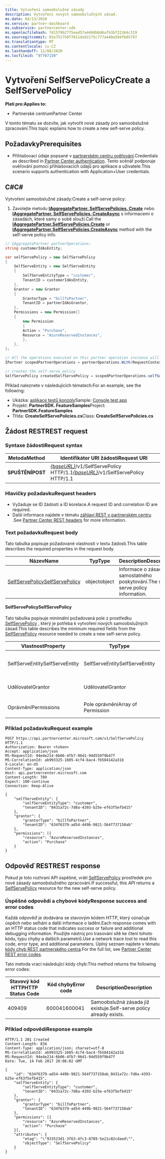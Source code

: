```yaml
---
title: Vytvoření samoobslužné zásady
description: Vytvoření nových samoobslužných zásad.
ms.date: 04/13/2020
ms.service: partner-dashboard
ms.subservice: partnercenter-sdk
ms.openlocfilehash: fd1579b2775ead57a440db0d6afb3bf22164c319
ms.sourcegitcommit: 01e75175077611da92175c777a440a594fb05797
ms.translationtype: MT
ms.contentlocale: cs-CZ
ms.lasthandoff: 12/08/2020
ms.locfileid: "97767150"
---
```

# <a name="create-a-selfservepolicy"></a><span data-ttu-id="0ed8b-103">Vytvoření SelfServePolicy</span><span class="sxs-lookup"><span data-stu-id="0ed8b-103">Create a SelfServePolicy</span></span>

<span data-ttu-id="0ed8b-104">**Platí pro:**</span><span class="sxs-lookup"><span data-stu-id="0ed8b-104">**Applies to:**</span></span>

- <span data-ttu-id="0ed8b-105">Partnerské centrum</span><span class="sxs-lookup"><span data-stu-id="0ed8b-105">Partner Center</span></span>

<span data-ttu-id="0ed8b-106">V tomto tématu se dozvíte, jak vytvořit nové zásady pro samoobslužné zpracování.</span><span class="sxs-lookup"><span data-stu-id="0ed8b-106">This topic explains how to create a new self-serve policy.</span></span>

## <a name="prerequisites"></a><span data-ttu-id="0ed8b-107">Požadavky</span><span class="sxs-lookup"><span data-stu-id="0ed8b-107">Prerequisites</span></span>

- <span data-ttu-id="0ed8b-108">Přihlašovací údaje popsané v [partnerském centru ověřování](partner-center-authentication.md).</span><span class="sxs-lookup"><span data-stu-id="0ed8b-108">Credentials as described in [Partner Center authentication](partner-center-authentication.md).</span></span> <span data-ttu-id="0ed8b-109">Tento scénář podporuje ověřování pomocí přihlašovacích údajů pro aplikace a uživatele.</span><span class="sxs-lookup"><span data-stu-id="0ed8b-109">This scenario supports authentication with Application+User credentials.</span></span>

## <a name="c"></a><span data-ttu-id="0ed8b-110">C\#</span><span class="sxs-lookup"><span data-stu-id="0ed8b-110">C\#</span></span>

<span data-ttu-id="0ed8b-111">Vytvoření samoobslužné zásady:</span><span class="sxs-lookup"><span data-stu-id="0ed8b-111">Create a self-serve policy:</span></span>

1. <span data-ttu-id="0ed8b-112">Zavolejte metodu [**IAggregatePartner. SelfServePolicies. Create**](/dotnet/api/microsoft.store.partnercenter.iselfservepoliciescollection.create) nebo [**IAggregatePartner. SelfServePolicies. CreateAsync**](/dotnet/api/microsoft.store.partnercenter.iselfservepoliciescollection.createasync) s informacemi o zásadách, které samy o sobě slouží.</span><span class="sxs-lookup"><span data-stu-id="0ed8b-112">Call the [**IAggregatePartner.SelfServePolicies.Create**](/dotnet/api/microsoft.store.partnercenter.iselfservepoliciescollection.create) or [**IAggregatePartner.SelfServePolicies.CreateAsync**](/dotnet/api/microsoft.store.partnercenter.iselfservepoliciescollection.createasync) method with the self-serve policy info.</span></span>

``` csharp
// IAggregatePartner partnerOperations;
string customerIdAsEntity;

var selfServePolicy = new SelfServePolicy
{
    SelfServeEntity = new SelfServeEntity
    {
        SelfServeEntityType = "customer",
        TenantID = customerIdAsEntity,
    },
    Grantor = new Grantor
    {
        GrantorType = "billToPartner",
        TenantID = partnerIdAsGrantor,
    },
    Permissions = new Permission[]
    {
        new Permission
        {
        Action = "Purchase",
        Resource = "AzureReservedInstances",
        },
    },
};

// All the operations executed on this partner operation instance will share the same correlation Id but will differ in request Id
IPartner scopedPartnerOperations = partnerOperations.With(RequestContextFactory.Instance.Create(Guid.NewGuid()));

// creates the self-serve policy
SelfServePolicy createdSelfServePolicy = scopedPartnerOperations.selfServePolicies.Create(selfServePolicy);
```

<span data-ttu-id="0ed8b-113">Příklad naleznete v následujících tématech:</span><span class="sxs-lookup"><span data-stu-id="0ed8b-113">For an example, see the following:</span></span>

- <span data-ttu-id="0ed8b-114">Ukázka: [aplikace testů konzoly](console-test-app.md)</span><span class="sxs-lookup"><span data-stu-id="0ed8b-114">Sample: [Console test app](console-test-app.md)</span></span>
- <span data-ttu-id="0ed8b-115">Projekt: **PartnerSDK. FeatureSamples**</span><span class="sxs-lookup"><span data-stu-id="0ed8b-115">Project: **PartnerSDK.FeatureSamples**</span></span>
- <span data-ttu-id="0ed8b-116">Třída: **CreateSelfServePolicies.cs**</span><span class="sxs-lookup"><span data-stu-id="0ed8b-116">Class: **CreateSelfServePolicies.cs**</span></span>


## <a name="rest-request"></a><span data-ttu-id="0ed8b-117">Žádost REST</span><span class="sxs-lookup"><span data-stu-id="0ed8b-117">REST request</span></span>

### <a name="request-syntax"></a><span data-ttu-id="0ed8b-118">Syntaxe žádosti</span><span class="sxs-lookup"><span data-stu-id="0ed8b-118">Request syntax</span></span>

| <span data-ttu-id="0ed8b-119">Metoda</span><span class="sxs-lookup"><span data-stu-id="0ed8b-119">Method</span></span>   | <span data-ttu-id="0ed8b-120">Identifikátor URI žádosti</span><span class="sxs-lookup"><span data-stu-id="0ed8b-120">Request URI</span></span>                                                       |
|----------|-------------------------------------------------------------------|
| <span data-ttu-id="0ed8b-121">**SPUŠTĚNÍ**</span><span class="sxs-lookup"><span data-stu-id="0ed8b-121">**POST**</span></span> | <span data-ttu-id="0ed8b-122">[*{baseURL}*](partner-center-rest-urls.md)/v1/SelfServePolicy HTTP/1.1</span><span class="sxs-lookup"><span data-stu-id="0ed8b-122">[*{baseURL}*](partner-center-rest-urls.md)/v1/SelfServePolicy HTTP/1.1</span></span> |

### <a name="request-headers"></a><span data-ttu-id="0ed8b-123">Hlavičky požadavku</span><span class="sxs-lookup"><span data-stu-id="0ed8b-123">Request headers</span></span>

- <span data-ttu-id="0ed8b-124">Vyžaduje se ID žádosti a ID korelace.</span><span class="sxs-lookup"><span data-stu-id="0ed8b-124">A request ID and correlation ID are required.</span></span>
- <span data-ttu-id="0ed8b-125">Další informace najdete v tématu [záhlaví REST v partnerském centru](headers.md) .</span><span class="sxs-lookup"><span data-stu-id="0ed8b-125">See [Partner Center REST headers](headers.md) for more information.</span></span>

### <a name="request-body"></a><span data-ttu-id="0ed8b-126">Text požadavku</span><span class="sxs-lookup"><span data-stu-id="0ed8b-126">Request body</span></span>

<span data-ttu-id="0ed8b-127">Tato tabulka popisuje požadované vlastnosti v textu žádosti.</span><span class="sxs-lookup"><span data-stu-id="0ed8b-127">This table describes the required properties in the request body.</span></span>

| <span data-ttu-id="0ed8b-128">Název</span><span class="sxs-lookup"><span data-stu-id="0ed8b-128">Name</span></span>                              | <span data-ttu-id="0ed8b-129">Typ</span><span class="sxs-lookup"><span data-stu-id="0ed8b-129">Type</span></span>   | <span data-ttu-id="0ed8b-130">Description</span><span class="sxs-lookup"><span data-stu-id="0ed8b-130">Description</span></span>                                 |
|------------------------------------------------------------------|--------|---------------------------------------------|
| [<span data-ttu-id="0ed8b-131">SelfServePolicy</span><span class="sxs-lookup"><span data-stu-id="0ed8b-131">SelfServePolicy</span></span>](self-serve-policy-resources.md#selfservepolicy)| <span data-ttu-id="0ed8b-132">object</span><span class="sxs-lookup"><span data-stu-id="0ed8b-132">object</span></span> | <span data-ttu-id="0ed8b-133">Informace o zásadách samostatného poskytování.</span><span class="sxs-lookup"><span data-stu-id="0ed8b-133">The self-serve policy information.</span></span> |

#### <a name="selfservepolicy"></a><span data-ttu-id="0ed8b-134">SelfServePolicy</span><span class="sxs-lookup"><span data-stu-id="0ed8b-134">SelfServePolicy</span></span>

<span data-ttu-id="0ed8b-135">Tato tabulka popisuje minimální požadovaná pole z prostředku [SelfServePolicy](self-serve-policy-resources.md#selfservepolicy) , který je potřeba k vytvoření nových samoobslužných zásad.</span><span class="sxs-lookup"><span data-stu-id="0ed8b-135">This table describes the minimum required fields from the [SelfServePolicy](self-serve-policy-resources.md#selfservepolicy) resource needed to create a new self-serve policy.</span></span>

| <span data-ttu-id="0ed8b-136">Vlastnost</span><span class="sxs-lookup"><span data-stu-id="0ed8b-136">Property</span></span>              | <span data-ttu-id="0ed8b-137">Typ</span><span class="sxs-lookup"><span data-stu-id="0ed8b-137">Type</span></span>             | <span data-ttu-id="0ed8b-138">Description</span><span class="sxs-lookup"><span data-stu-id="0ed8b-138">Description</span></span>                                                                                            |
|-----------------------|------------------|--------------------------------------------------------------------------------------------------------|
| <span data-ttu-id="0ed8b-139">SelfServeEntity</span><span class="sxs-lookup"><span data-stu-id="0ed8b-139">SelfServeEntity</span></span>       | <span data-ttu-id="0ed8b-140">SelfServeEntity</span><span class="sxs-lookup"><span data-stu-id="0ed8b-140">SelfServeEntity</span></span>  | <span data-ttu-id="0ed8b-141">Entita, která má udělen přístup k sobě.</span><span class="sxs-lookup"><span data-stu-id="0ed8b-141">The self-serve entity that is being granted access.</span></span>                                                     |
| <span data-ttu-id="0ed8b-142">Udělovatel</span><span class="sxs-lookup"><span data-stu-id="0ed8b-142">Grantor</span></span>               | <span data-ttu-id="0ed8b-143">Udělovatel</span><span class="sxs-lookup"><span data-stu-id="0ed8b-143">Grantor</span></span>          | <span data-ttu-id="0ed8b-144">Uděluje udělení přístupu.</span><span class="sxs-lookup"><span data-stu-id="0ed8b-144">The grantor that is granting access.</span></span>                                                                    |
| <span data-ttu-id="0ed8b-145">Oprávnění</span><span class="sxs-lookup"><span data-stu-id="0ed8b-145">Permissions</span></span>           | <span data-ttu-id="0ed8b-146">Pole oprávnění</span><span class="sxs-lookup"><span data-stu-id="0ed8b-146">Array of Permission</span></span>| <span data-ttu-id="0ed8b-147">Pole prostředků [oprávnění](self-serve-policy-resources.md#permission)</span><span class="sxs-lookup"><span data-stu-id="0ed8b-147">An Array of [Permission](self-serve-policy-resources.md#permission) resources.</span></span>                                                                     |


### <a name="request-example"></a><span data-ttu-id="0ed8b-148">Příklad požadavku</span><span class="sxs-lookup"><span data-stu-id="0ed8b-148">Request example</span></span>

```http
POST https://api.partnercenter.microsoft.com/v1/SelfServePolicy HTTP/1.1
Authorization: Bearer <token>
Accept: application/json
MS-RequestId: 94e4e214-6b06-4fb7-96d1-94d559f9b47f
MS-CorrelationId: ab993325-1605-4cf4-bac4-fb584142a31b
X-Locale: en-US
Content-Type: application/json
Host: api.partnercenter.microsoft.com
Content-Length: 789
Expect: 100-continue
Connection: Keep-Alive

{
    "selfServeEntity": {
        "selfServeEntityType": "customer",
        "tenantID": "0431a72c-7d8a-4393-b25e-ef63f5efb415"
    },
    "grantor": {
        "grantorType": "billToPartner",
        "tenantID": "634f6379-ad54-449b-9821-564f737158ab"
    },
    "permissions": [{
        "resource": "AzureReservedInstances",
        "action": "Purchase"
    }
}
```

## <a name="rest-response"></a><span data-ttu-id="0ed8b-149">Odpověď REST</span><span class="sxs-lookup"><span data-stu-id="0ed8b-149">REST response</span></span>

<span data-ttu-id="0ed8b-150">Pokud je toto rozhraní API úspěšné, vrátí [SelfServePolicy](self-serve-policy-resources.md#selfservepolicy) prostředek pro nové zásady samoobslužného zpracování.</span><span class="sxs-lookup"><span data-stu-id="0ed8b-150">If successful, this API returns a [SelfServePolicy](self-serve-policy-resources.md#selfservepolicy) resource for the new self-serve policy.</span></span>

### <a name="response-success-and-error-codes"></a><span data-ttu-id="0ed8b-151">Úspěšné odpovědi a chybové kódy</span><span class="sxs-lookup"><span data-stu-id="0ed8b-151">Response success and error codes</span></span>

<span data-ttu-id="0ed8b-152">Každá odpověď je dodávána se stavovým kódem HTTP, který označuje úspěch nebo selhání a další informace o ladění.</span><span class="sxs-lookup"><span data-stu-id="0ed8b-152">Each response comes with an HTTP status code that indicates success or failure and additional debugging information.</span></span> <span data-ttu-id="0ed8b-153">Použijte nástroj pro trasování sítě ke čtení tohoto kódu, typu chyby a dalších parametrů.</span><span class="sxs-lookup"><span data-stu-id="0ed8b-153">Use a network trace tool to read this code, error type, and additional parameters.</span></span> <span data-ttu-id="0ed8b-154">Úplný seznam najdete v tématu [kódy chyb REST partnerského centra](error-codes.md).</span><span class="sxs-lookup"><span data-stu-id="0ed8b-154">For the full list, see [Partner Center REST error codes](error-codes.md).</span></span>

<span data-ttu-id="0ed8b-155">Tato metoda vrací následující kódy chyb:</span><span class="sxs-lookup"><span data-stu-id="0ed8b-155">This method returns the following error codes:</span></span>

| <span data-ttu-id="0ed8b-156">Stavový kód HTTP</span><span class="sxs-lookup"><span data-stu-id="0ed8b-156">HTTP Status Code</span></span>     | <span data-ttu-id="0ed8b-157">Kód chyby</span><span class="sxs-lookup"><span data-stu-id="0ed8b-157">Error code</span></span>   | <span data-ttu-id="0ed8b-158">Description</span><span class="sxs-lookup"><span data-stu-id="0ed8b-158">Description</span></span>                                                                |
|----------------------|--------------|----------------------------------------------------------------------------|
| <span data-ttu-id="0ed8b-159">409</span><span class="sxs-lookup"><span data-stu-id="0ed8b-159">409</span></span>                  | <span data-ttu-id="0ed8b-160">600041</span><span class="sxs-lookup"><span data-stu-id="0ed8b-160">600041</span></span>       | <span data-ttu-id="0ed8b-161">Samoobslužná zásada již existuje.</span><span class="sxs-lookup"><span data-stu-id="0ed8b-161">Self-serve policy already exists.</span></span>                                                     |


### <a name="response-example"></a><span data-ttu-id="0ed8b-162">Příklad odpovědi</span><span class="sxs-lookup"><span data-stu-id="0ed8b-162">Response example</span></span>

```http
HTTP/1.1 201 Created
Content-Length: 834
Content-Type: application/json; charset=utf-8
MS-CorrelationId: ab993325-1605-4cf4-bac4-fb584142a31b
MS-RequestId: 94e4e214-6b06-4fb7-96d1-94d559f9b47f
Date: Tue, 14 Feb 2017 20:06:02 GMT

{
    "id": "634f6379-ad54-449b-9821-564f737158ab_0431a72c-7d8a-4393-b25e-ef63f5efb415",
    "selfServeEntity": {
        "selfServeEntityType": "customer",
        "tenantID": "0431a72c-7d8a-4393-b25e-ef63f5efb415"
    },
    "grantor": {
        "grantorType": "billToPartner",
        "tenantID": "634f6379-ad54-449b-9821-564f737158ab"
    },
    "permissions": [{
        "resource": "AzureReservedInstances",
        "action": "Purchase"
    }],
    "attributes": {
        "etag": "\"933523d1-3f63-4fc3-8789-5e21c02cdaed\"",
        "objectType": "SelfServePolicy"
    }
}
```
